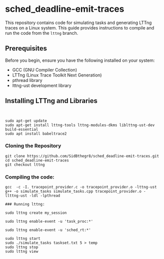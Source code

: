 # sched_deadline-emit-traces

This repository contains code for simulating tasks and generating LTTng traces on a Linux system. This guide provides instructions to compile and run the code from the `lttng` branch.

## Prerequisites

Before you begin, ensure you have the following installed on your system:
- GCC (GNU Compiler Collection)
- LTTng (Linux Trace Toolkit Next Generation)
- pthread library
- lttng-ust development library

## Installing LTTng and Libraries
```


sudo apt-get update
sudo apt-get install lttng-tools lttng-modules-dkms liblttng-ust-dev build-essential
sudo apt install babeltrace2
```

### Cloning the Repository
```
git clone https://github.com/SidBthegr8/sched_deadline-emit-traces.git
cd sched_deadline-emit-traces
git checkout lttng
```
### Compiling the code:
```
gcc  -c -I. tracepoint_provider.c -o tracepoint_provider.o -lttng-ust
g++ -o simulate_tasks simulate_tasks.cpp tracepoint_provider.o -llttng-ust -ldl -lpthread

### Running lttng:

sudo lttng create my_session

sudo lttng enable-event -u 'task_proc:*'

sudo lttng enable-event -u 'sched_rt:*'

sudo lttng start
sudo ./simulate_tasks taskset.txt 5 > temp
sudo lttng stop
sudo lttng view
```
